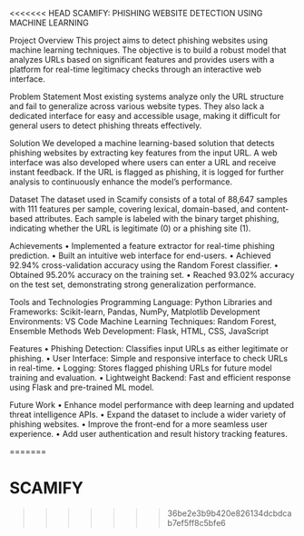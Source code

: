 <<<<<<< HEAD
SCAMIFY: PHISHING WEBSITE DETECTION USING MACHINE LEARNING

Project Overview
This project aims to detect phishing websites using machine learning techniques. The objective is to build a robust model that analyzes URLs based on significant features and provides users with a platform for real-time legitimacy checks through an interactive web interface.

Problem Statement
Most existing systems analyze only the URL structure and fail to generalize across various website types. They also lack a dedicated interface for easy and accessible usage, making it difficult for general users to detect phishing threats effectively.

Solution
We developed a machine learning-based solution that detects phishing websites by extracting key features from the input URL. A web interface was also developed where users can enter a URL and receive instant feedback. If the URL is flagged as phishing, it is logged for further analysis to continuously enhance the model’s performance.

Dataset
The dataset used in Scamify consists of a total of 88,647 samples with 111 features per sample, covering lexical, domain-based, and content-based attributes. Each sample is labeled with the binary target phishing, indicating whether the URL is legitimate (0) or a phishing site (1).

Achievements
•	Implemented a feature extractor for real-time phishing prediction.
•	Built an intuitive web interface for end-users.
•	Achieved 92.94% cross-validation accuracy using the Random Forest classifier.
•	Obtained 95.20% accuracy on the training set.
•	Reached 93.02% accuracy on the test set, demonstrating strong generalization performance.


Tools and Technologies
Programming Language: Python
Libraries and Frameworks: Scikit-learn, Pandas, NumPy, Matplotlib
Development Environments: VS Code
Machine Learning Techniques: Random Forest, Ensemble Methods
Web Development: Flask, HTML, CSS, JavaScript

Features
•	Phishing Detection: Classifies input URLs as either legitimate or phishing.
•	User Interface: Simple and responsive interface to check URLs in real-time.
•	Logging: Stores flagged phishing URLs for future model training and evaluation.
•	Lightweight Backend: Fast and efficient response using Flask and pre-trained ML model.

Future Work
•	Enhance model performance with deep learning and updated threat intelligence APIs.
•	Expand the dataset to include a wider variety of phishing websites.
•	Improve the front-end for a more seamless user experience.
•	Add user authentication and result history tracking features.








=======
# SCAMIFY
>>>>>>> 36be2e3b9b420e826134dcbdcab7ef5ff8c5bfe6
